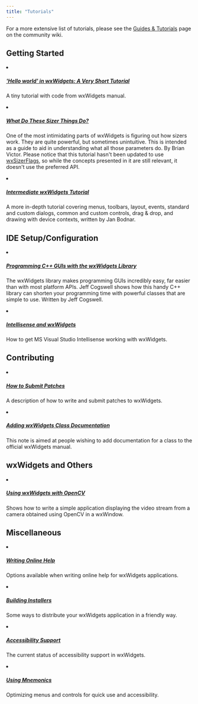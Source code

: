 ```yaml
---
title: "Tutorials"
---
```


For a more extensive list of tutorials, please see the [Guides & Tutorials][1]
page on the community wiki.

[1]: https://wiki.wxwidgets.org/Guides_%26_Tutorials


## Getting Started

<div class="list-group my-3">
  <li class="list-group-item">
    <h5 class="mb-1">
      <a href="https://docs.wxwidgets.org/trunk/overview_helloworld.html">
        'Hello world' in wxWidgets: A Very Short Tutorial
      </a>
    </h5>
    <p class="mb-0">
      A tiny tutorial with code from wxWidgets manual.
    </p>
  </li>
  <li class="list-group-item">
    <h5 class="mb-1">
      <a href="http://neume.sourceforge.net/sizerdemo/">
        What Do These Sizer Things Do?
      </a>
    </h5>
    <p class="mb-0">
      One of the most intimidating parts of wxWidgets is figuring out how
      sizers work. They are quite powerful, but sometimes unintuitive. This is
      intended as a guide to aid in understanding what all those parameters do.
      By Brian Victor. Please notice that this tutorial hasn't been updated to
      use <a href="https://docs.wxwidgets.org/trunk/classwx_sizer_flags.html">wxSizerFlags</a>,
      so while the concepts presented in it are still relevant, it doesn't use
      the preferred API.
    </p>
  </li>
  <li class="list-group-item">
    <h5 class="mb-1">
      <a href="http://zetcode.com/gui/wxwidgets/">
        Intermediate wxWidgets Tutorial
      </a>
    </h5>
    <p class="mb-0">
      A more in-depth tutorial covering menus, toolbars, layout, events,
      standard and custom dialogs, common and custom controls, drag &amp; drop,
      and drawing with device contexts, written by Jan Bodnar.
    </p>
  </li>
</div>


## IDE Setup/Configuration

<div class="list-group my-3">
  <li class="list-group-item">
    <h5 class="mb-1">
      <a href="http://www.informit.com/articles/article.asp?p=606222&amp;rl=1">
        Programming C++ GUIs with the wxWidgets Library
      </a>
    </h5>
    <p class="mb-0">
      The wxWidgets library makes programming GUIs incredibly easy, far easier
      than with most platform APIs. Jeff Cogswell shows how this handy C++
      library can shorten your programming time with powerful classes that are
      simple to use. Written by Jeff Cogswell.
    </p>
  </li>
  <li class="list-group-item">
    <h5 class="mb-1">
      <a href="http://www.litwindow.com/Knowhow/Intellisense/intellisense.html">
        Intellisense and wxWidgets
      </a>
    </h5>
    <p class="mb-0">
      How to get MS Visual Studio Intellisense working with wxWidgets.
    </p>
  </li>
</div>


## Contributing

<div class="list-group my-3">
  <li class="list-group-item">
    <h5 class="mb-1">
      <a href="/develop/how-to-submit-patches/">
        How to Submit Patches
      </a>
    </h5>
    <p class="mb-0">
      A description of how to write and submit patches to wxWidgets.
    </p>
  </li>
  <li class="list-group-item">
    <h5 class="mb-1">
      <a href="https://github.com/wxWidgets/wxWidgets/blob/master/docs/contributing/how-to-add-class-documentation.md">
        Adding wxWidgets Class Documentation
      </a>
    </h5>
    <p class="mb-0">
      This note is aimed at people wishing to add documentation for a class to
      the official wxWidgets manual.
    </p>
  </li>
</div>


## wxWidgets and Others

<div class="list-group my-3">
  <li class="list-group-item">
    <h5 class="mb-1">
      <a href="http://larryo.org/work/information/wxopencv/index.html">
        Using wxWidgets with OpenCV
      </a>
    </h5>
    <p class="mb-0">
      Shows how to write a simple application displaying the video stream from
      a camera obtained using OpenCV in a wxWindow.
    </p>
  </li>
</div>


## Miscellaneous

<div class="list-group my-3">
  <li class="list-group-item">
    <h5 class="mb-1">
      <a href="/docs/tutorials/writing-online-help/">
        Writing Online Help
      </a>
    </h5>
    <p class="mb-0">
      Options available when writing online help for wxWidgets applications.
    </p>
  </li>
  <li class="list-group-item">
    <h5 class="mb-1">
      <a href="/docs/tutorials/building-installers/">
        Building Installers
      </a>
    </h5>
    <p class="mb-0">
      Some ways to distribute your wxWidgets application in a friendly way.
    </p>
  </li>
  <li class="list-group-item">
    <h5 class="mb-1">
      <a href="/docs/tutorials/accessibility/">
        Accessibility Support
      </a>
    </h5>
    <p class="mb-0">
      The current status of accessibility support in wxWidgets.
    </p>
  </li>
  <li class="list-group-item">
    <h5 class="mb-1">
      <a href="/docs/tutorials/using-mnemonics/">
        Using Mnemonics
      </a>
    </h5>
    <p class="mb-0">
      Optimizing menus and controls for quick use and accessibility.
    </p>
  </li>
</div>
